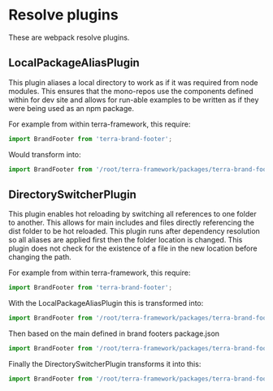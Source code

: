 # Resolve plugins

These are webpack resolve plugins.

## LocalPackageAliasPlugin

This plugin aliases a local directory to work as if it was required from node modules. This ensures that the mono-repos use the components defined within for dev site and allows for run-able examples to be written as if they were being used as an npm package.

For example from within terra-framework, this require:

```javascript
import BrandFooter from 'terra-brand-footer';
```

Would transform into:

```javascript
import BrandFooter from '/root/terra-framework/packages/terra-brand-footer';
```

## DirectorySwitcherPlugin

This plugin enables hot reloading by switching all references to one folder to another. This allows for main includes and files directly referencing the dist folder to be hot reloaded. This plugin runs after dependency resolution so all aliases are applied first then the folder location is changed. This plugin does not check for the existence of a file in the new location before changing the path.

For example from within terra-framework, this require:

```javascript
import BrandFooter from 'terra-brand-footer';
```

With the LocalPackageAliasPlugin this is transformed into:

```javascript
import BrandFooter from '/root/terra-framework/packages/terra-brand-footer';
```

Then based on the main defined in brand footers package.json

```javascript
import BrandFooter from '/root/terra-framework/packages/terra-brand-footer/lib/BrandFooter.js';
```

Finally the DirectorySwitcherPlugin transforms it into this:

```javascript
import BrandFooter from '/root/terra-framework/packages/terra-brand-footer/src/BrandFooter.js';;
```

